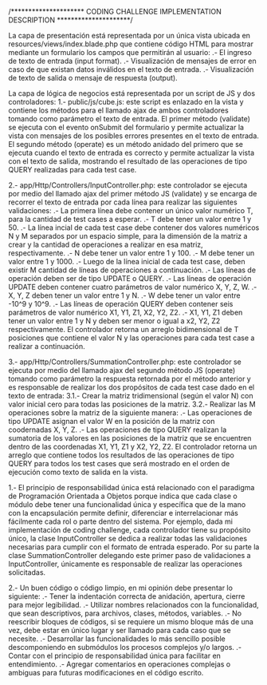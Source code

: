 /********************* CODING CHALLENGE IMPLEMENTATION DESCRIPTION *********************/

La capa de presentación está representada por un única vista ubicada en resources/views/index.blade.php que contiene código HTML para mostrar mediante un formulario los campos que permitirán al usuario:
.- El ingreso de texto de entrada (input format).
.- Visualización de mensajes de error en caso de que existan datos inválidos en el texto de entrada.
.- Visualización de texto de salida o mensaje de respuesta (output).

La capa de lógica de negocios está representada por un script de JS y dos controladores:
1.- public/js/cube.js: este script es enlazado en la vista y contiene los métodos para el llamado ajax de ambos controladores tomando como parámetro el texto de entrada. 
El primer método (validate) se ejecuta con el evento onSubmit del formulario y permite actualizar la vista con mensajes de los posibles errores presentes en el texto de entrada. 
El segundo método (operate) es un método anidado del primero que se ejecuta cuando el texto de entrada es correcto y permite actualizar la vista con el texto de salida, mostrando el resultado de las operaciones de tipo QUERY realizadas para cada test case.

2.- app/Http/Controllers/InputController.php: este controlador se ejecuta por medio del llamado ajax del primer método JS (validate) y se encarga de recorrer el texto de entrada por cada línea para realizar las siguientes validaciones:
.- La primera línea debe contener un único valor numérico T, para la cantidad de test cases a esperar.
.- T debe tener un valor entre 1 y 50. 
.- La línea incial de cada test case debe contener dos valores numéricos N y M separados por un espacio simple, para la dimensión de la matriz a crear y la cantidad de operaciones a realizar en esa matriz, respectivamente.
.- N debe tener un valor entre 1 y 100.
.- M debe tener un valor entre 1 y 1000.
.- Luego de la línea inicial de cada test case, deben existir M cantidad de líneas de operaciones a continuación.
.- Las líneas de operación deben ser de tipo UPDATE o QUERY.
.- Las líneas de operación UPDATE deben contener cuatro parámetros de valor numérico X, Y, Z, W.
.- X, Y, Z deben tener un valor entre 1 y N.
.- W debe tener un valor entre -10^9 y 10^9.
.- Las líneas de operación QUERY deben contener seis parámetros de valor numérico X1, Y1, Z1, X2, Y2, Z2.
.- X1, Y1, Z1 deben tener un valor entre 1 y N y deben ser menor o igual a x2, Y2, Z2 respectivamente.
El controlador retorna un arreglo bidimensional de T posiciones que contiene el valor N y las operaciones para cada test case a realizar a continuación.

3.- app/Http/Controllers/SummationController.php: este controlador se ejecuta por medio del llamado ajax del segundo método JS (operate) tomando como parámetro la respuesta retornada por el método anterior y es responsable de realizar los dos propósitos de cada test case dado en el texto de entrada:
3.1.- Crear la matriz tridimensional (según el valor N) con valor inicial cero para todas las posiciones de la matriz.
3.2.- Realizar las M operaciones sobre la matriz de la siguiente manera:
.- Las operaciones de tipo UPDATE asignan el valor W en la posición de la matriz con coodernadas X, Y, Z.
.- Las operaciones de tipo QUERY realizan la sumatoria de los valores en las posiciones de la matriz que se encuentren dentro de las coordenadas X1, Y1, Z1 y X2, Y2, Z2.
El controlador retorna un arreglo que contiene todos los resultados de las operaciones de tipo QUERY para todos los test cases que será mostrado en el orden de ejecución como texto de salida en la vista.


1.- El principio de responsabilidad única está relacionado con el paradigma de Programación Orientada a Objetos porque indica que cada clase o módulo debe tener una funcionalidad única y específica que de la mano con la encapsulación permite definir, diferenciar e interrelacionar más fácilmente cada rol o parte dentro del sistema. Por ejemplo, dada mi implementación de coding challenge, cada controlador tiene su propósito único, la clase InputController se dedica a realizar todas las validaciones necesarias para cumplir con el formato de entrada esperado. Por su parte la clase SummationController delegando este primer paso de validaciones a InputController, únicamente es responsable de realizar las operaciones solicitadas.

2.- Un buen código o código limpio, en mi opinión debe presentar lo siguiente: 
.- Tener la indentación correcta de anidación, apertura, cierre para mejor legibilidad.
.- Utilizar nombres relacionados con la funcionalidad, que sean descriptivos, para archivos, clases, métodos, variables.
.- No reescribir bloques de códigos, si se requiere un mismo bloque más de una vez, debe estar en único lugar y ser llamado para cada caso que se necesite.
.- Desarrollar las funcionalidades lo más sencillo posible descomponiendo en submódulos los procesos complejos y/o largos.
.- Contar con el principio de responsabilidad única para facilitar en entendimiento.
.- Agregar comentarios en operaciones complejas o ambiguas para futuras modificaciones en el código escrito.